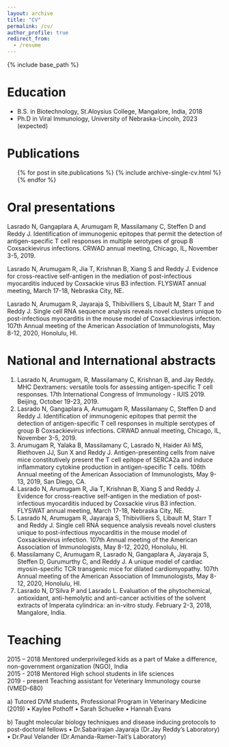 ```yaml
---
layout: archive
title: "CV"
permalink: /cv/
author_profile: true
redirect_from:
  - /resume
---
```


{% include base_path %}

Education
======
* B.S. in Biotechnology, St.Aloysius College, Mangalore, India, 2018
* Ph.D in Viral Immunology, University of Nebraska-Lincoln, 2023 (expected)

Publications
======
  <ul>{% for post in site.publications %}
    {% include archive-single-cv.html %}
  {% endfor %}</ul>
  
Oral presentations
======
Lasrado N, Gangaplara A, Arumugam R, Massilamany C, Steffen D and Reddy J. Identification of immunogenic epitopes that permit the detection of antigen-specific T cell responses in multiple serotypes of group B Coxsackievirus infections. CRWAD annual meeting, Chicago, IL, November 3-5, 2019. 

Lasrado N, Arumugam R, Jia T, Krishnan B, Xiang S and Reddy J. Evidence for cross-reactive self-antigen in the mediation of post-infectious myocarditis induced by Coxsackie virus B3 infection. FLYSWAT annual meeting, March 17-18, Nebraska City, NE.
  
Lasrado N, Arumugam R, Jayaraja S, Thibivilliers S, Libault M, Starr T and Reddy J.  Single cell RNA sequence analysis reveals novel clusters unique to post-infectious myocarditis in the mouse model of Coxsackievirus infection. 107th Annual meeting of the American Association of Immunologists, May 8-12, 2020, Honolulu, HI.

National and International abstracts
======
1.	Lasrado N, Arumugam, R, Massilamany C, Krishnan B, and Jay Reddy. MHC Dextramers: versatile tools for assessing antigen-specific T cell responses. 17th International Congress of Immunology - IUIS 2019. Beijing, October 19-23, 2019.
2.	Lasrado N, Gangaplara A, Arumugam R, Massilamany C, Steffen D and Reddy J. Identification of immunogenic epitopes that permit the detection of antigen-specific T cell responses in multiple serotypes of group B Coxsackievirus infections. CRWAD annual meeting, Chicago, IL, November 3-5, 2019. 
3.	Arumugam R, Yalaka B, Massilamany C, Lasrado N, Haider Ali MS, Riethoven JJ, Sun X and Reddy J. Antigen-presenting cells from naive mice constitutively present the T cell epitope of SERCA2a and induce inflammatory cytokine production in antigen-specific T cells. 106th Annual meeting of the American Association of Immunologists, May 9-13, 2019, San Diego, CA.
4.	Lasrado N, Arumugam R, Jia T, Krishnan B, Xiang S and Reddy J. Evidence for cross-reactive self-antigen in the mediation of post-infectious myocarditis induced by Coxsackie virus B3 infection. FLYSWAT annual meeting, March 17-18, Nebraska City, NE.
5.	Lasrado N, Arumugam R, Jayaraja S, Thibivilliers S, Libault M, Starr T and Reddy J.  Single cell RNA sequence analysis reveals novel clusters unique to post-infectious myocarditis in the mouse model of Coxsackievirus infection. 107th Annual meeting of the American Association of Immunologists, May 8-12, 2020, Honolulu, HI.
6.	Massilamany C, Arumugam R, Lasrado N, Gangaplara A, Jayaraja S, Steffen D,  Gurumurthy C, and Reddy J. A unique model of cardiac myosin-specific TCR transgenic mice for dilated cardiomyopathy. 107th Annual meeting of the American Association of Immunologists, May 8-12, 2020, Honolulu, HI.
7.	Lasrado N, D’Silva P and Lasrado L. Evaluation of the phytochemical, antioxidant, anti-hemolytic and anti-cancer activities of the solvent extracts of Imperata cylindrica: an in-vitro study. February 2-3, 2018, Mangalore, India. 

Teaching
======
2015 – 2018       Mentored underprivileged kids as a part of Make a difference, non-government organization (NGO), India        
2015 - 2018       Mentored High school students in life sciences                                                             
2019 - present    Teaching assistant for Veterinary Immunology course (VMED-680)                           

a) Tutored DVM students, Professional Program in Veterinary Medicine (2019)
•	Kaylee Pothoff
•	Sarah Schuelke
•	Hannah Evans

b) Taught molecular biology techniques and disease inducing protocols to post-doctoral fellows
•	Dr.Sabarirajan Jayaraja (Dr.Jay Reddy’s Laboratory)
•	Dr.Paul Velander (Dr.Amanda-Ramer-Tait’s Laboratory)


